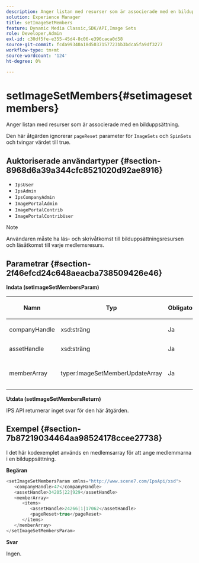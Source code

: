 ```yaml
---
description: Anger listan med resurser som är associerade med en bilduppsättning.
solution: Experience Manager
title: setImageSetMembers
feature: Dynamic Media Classic,SDK/API,Image Sets
role: Developer,Admin
exl-id: c30df5fe-e355-45d4-8c06-e396caca0d58
source-git-commit: fcda99340a18d5037157723bb3bdca5fa9df3277
workflow-type: tm+mt
source-wordcount: '124'
ht-degree: 0%

---
```


# setImageSetMembers{#setimagesetmembers}

Anger listan med resurser som är associerade med en bilduppsättning.

Den här åtgärden ignorerar `pageReset` parameter för `ImageSets` och `SpinSets` och tvingar värdet till true.

## Auktoriserade användartyper {#section-8968d6a39a344cfc8521020d92ae8916}

* `IpsUser`
* `IpsAdmin`
* `IpsCompanyAdmin`
* `ImagePortalAdmin`
* `ImagePortalContrib`
* `ImagePortalContribUser`

>[!NOTE]
>
>Användaren måste ha läs- och skrivåtkomst till bilduppsättningsresursen och läsåtkomst till varje medlemsresurs.

## Parametrar {#section-2f46efcd24c648aeacba738509426e46}

**Indata (setImageSetMembersParam)**

<table id="table_0CBBB65BCEFD4125A4069A080DFC873A"> 
 <thead> 
  <tr> 
   <th colname="col1" class="entry"> <p>Namn </p> </th> 
   <th colname="col2" class="entry"> <p>Typ </p> </th> 
   <th colname="col3" class="entry"> <p>Obligatoriskt </p> </th> 
   <th colname="col4" class="entry"> <p>Beskrivning </p> </th> 
  </tr> 
 </thead>
 <tbody> 
  <tr> 
   <td colname="col1"> <p><span class="codeph"> <span class="varname"> companyHandle</span> </span> </p> </td> 
   <td colname="col2"> <p><span class="codeph"> xsd:sträng</span> </p> </td> 
   <td colname="col3"> <p>Ja </p> </td> 
   <td colname="col4"> <p>Företagshandtag. </p> </td> 
  </tr> 
  <tr> 
   <td colname="col1"> <span class="codeph"> <span class="varname"> assetHandle</span> </span> </td> 
   <td colname="col2"> <span class="codeph"> xsd:sträng</span> </td> 
   <td colname="col3"> Ja </td> 
   <td colname="col4"> Handtag för bilduppsättning. </td> 
  </tr> 
  <tr> 
   <td colname="col1"> <span class="codeph"> <span class="varname"> memberArray</span> </span> </td> 
   <td colname="col2"> <span class="codeph"> typer:ImageSetMemberUpdateArray</span> </td> 
   <td colname="col3"> Ja </td> 
   <td colname="col4"> En array med resursmedlemmar som tillhör bilduppsättningen. </td> 
  </tr> 
 </tbody> 
</table>

**Utdata (setImageSetMembersReturn)**

IPS API returnerar inget svar för den här åtgärden.

## Exempel {#section-7b87219034464aa98524178ccee27738}

I det här kodexemplet används en medlemsarray för att ange medlemmarna i en bilduppsättning.

**Begäran**

```java
<setImageSetMembersParam xmlns="http://www.scene7.com/IpsApi/xsd">
   <companyHandle>47</companyHandle>
   <assetHandle>34205|22|929</assetHandle>
   <memberArray>
      <items>
         <assetHandle>24266|1|17062</assetHandle>
         <pageReset>true</pageReset>
      </items>
   </memberArray>
</setImageSetMembersParam>
```

**Svar**

Ingen.
